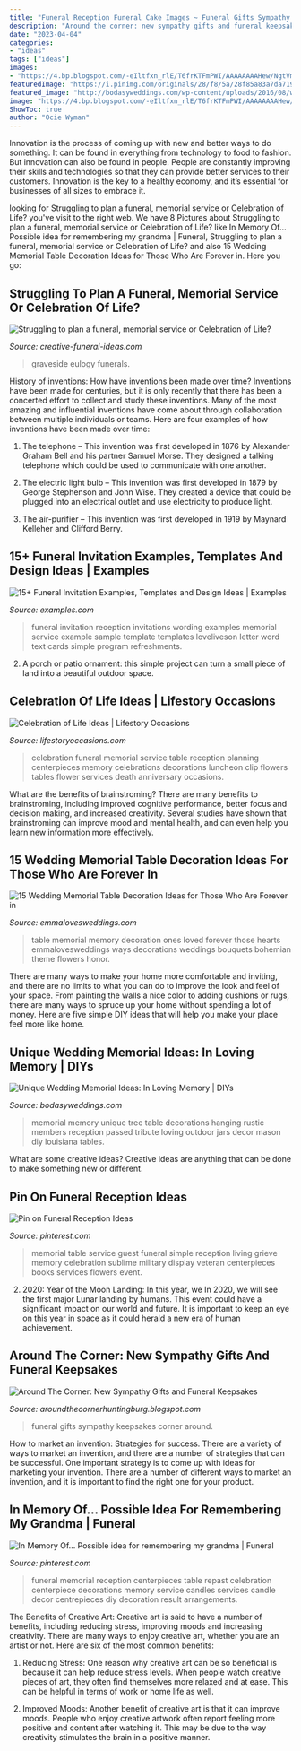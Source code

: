 ```yaml
---
title: "Funeral Reception Funeral Cake Images ~ Funeral Gifts Sympathy Keepsakes Corner Around"
description: "Around the corner: new sympathy gifts and funeral keepsakes"
date: "2023-04-04"
categories:
- "ideas"
tags: ["ideas"]
images:
- "https://4.bp.blogspot.com/-eIltfxn_rlE/T6frKTFmPWI/AAAAAAAAHew/NgtVm8VGtQ8/s1600/DSC_0019.JPG"
featuredImage: "https://i.pinimg.com/originals/28/f8/5a/28f85a83a7da719d06d3a6119c3b4550.jpg"
featured_image: "http://bodasyweddings.com/wp-content/uploads/2016/08/wedding-memorial-tables-1.jpg"
image: "https://4.bp.blogspot.com/-eIltfxn_rlE/T6frKTFmPWI/AAAAAAAAHew/NgtVm8VGtQ8/s1600/DSC_0019.JPG"
ShowToc: true
author: "Ocie Wyman"
---
```



Innovation is the process of coming up with new and better ways to do something. It can be found in everything from technology to food to fashion. But innovation can also be found in people. People are constantly improving their skills and technologies so that they can provide better services to their customers. Innovation is the key to a healthy economy, and it’s essential for businesses of all sizes to embrace it.

	

		
looking for Struggling to plan a funeral, memorial service or Celebration of Life? you've visit to the right web. We have 8 Pictures about Struggling to plan a funeral, memorial service or Celebration of Life? like In Memory Of... Possible idea for remembering my grandma | Funeral, Struggling to plan a funeral, memorial service or Celebration of Life? and also 15 Wedding Memorial Table Decoration Ideas for Those Who Are Forever in. Here you go:
		
    
## Struggling To Plan A Funeral, Memorial Service Or Celebration Of Life?

<img loading=lazy src="https://www.creative-funeral-ideas.com/images/TemplateMissMeButLetMeGoframe2.jpg" onerror="this.onerror=null;this.src='https://tse1.mm.bing.net/th?id=OIP.KS_hqLoW_Qt7Il5qTJty2gHaI8&amp;pid=15.1';" alt="Struggling to plan a funeral, memorial service or Celebration of Life?">

_Source: creative-funeral-ideas.com_

>graveside eulogy funerals. 

	

History of inventions: How have inventions been made over time?
Inventions have been made for centuries, but it is only recently that there has been a concerted effort to collect and study these inventions. Many of the most amazing and influential inventions have come about through collaboration between multiple individuals or teams. Here are four examples of how inventions have been made over time:

1) The telephone – This invention was first developed in 1876 by Alexander Graham Bell and his partner Samuel Morse. They designed a talking telephone which could be used to communicate with one another.

2) The electric light bulb – This invention was first developed in 1879 by George Stephenson and John Wise. They created a device that could be plugged into an electrical outlet and use electricity to produce light.

3) The air-purifier – This invention was first developed in 1919 by Maynard Kelleher and Clifford Berry.

    
## 15+ Funeral Invitation Examples, Templates And Design Ideas | Examples

<img loading=lazy src="https://images.examples.com/wp-content/uploads/2018/11/Funeral-Invitation-Example-1.jpg" onerror="this.onerror=null;this.src='https://tse1.mm.bing.net/th?id=OIP.5NFs1dKo_vbdON7M3SKXMAHaKb&amp;pid=15.1';" alt="15+ Funeral Invitation Examples, Templates and Design Ideas | Examples">

_Source: examples.com_

>funeral invitation reception invitations wording examples memorial service example sample template templates loveliveson letter word text cards simple program refreshments. 

	

2. A porch or patio ornament: this simple project can turn a small piece of land into a beautiful outdoor space. 

    
## Celebration Of Life Ideas | Lifestory Occasions

<img loading=lazy src="http://www.lifestoryoccasions.com/wp-content/uploads/2014/12/celebration-of-life.jpg" onerror="this.onerror=null;this.src='https://tse2.mm.bing.net/th?id=OIP.x9lUL1AjCRo1nnXHSlv6aQHaLH&amp;pid=15.1';" alt="Celebration of Life Ideas | Lifestory Occasions">

_Source: lifestoryoccasions.com_

>celebration funeral memorial service table reception planning centerpieces memory celebrations decorations luncheon clip flowers tables flower services death anniversary occasions. 

	

What are the benefits of brainstroming?
There are many benefits to brainstroming, including improved cognitive performance, better focus and decision making, and increased creativity. Several studies have shown that brainstroming can improve mood and mental health, and can even help you learn new information more effectively.

    
## 15 Wedding Memorial Table Decoration Ideas For Those Who Are Forever In

<img loading=lazy src="https://emmalovesweddings.com/wp-content/uploads/2019/09/wedding-ideas-in-memory-of-loved-ones.jpg" onerror="this.onerror=null;this.src='https://tse2.mm.bing.net/th?id=OIP.7uTxBh4BXKzZCLUImUOaYQHaOu&amp;pid=15.1';" alt="15 Wedding Memorial Table Decoration Ideas for Those Who Are Forever in">

_Source: emmalovesweddings.com_

>table memorial memory decoration ones loved forever those hearts emmalovesweddings ways decorations weddings bouquets bohemian theme flowers honor. 

	

There are many ways to make your home more comfortable and inviting, and there are no limits to what you can do to improve the look and feel of your space. From painting the walls a nice color to adding cushions or rugs, there are many ways to spruce up your home without spending a lot of money. Here are five simple DIY ideas that will help you make your place feel more like home.

    
## Unique Wedding Memorial Ideas: In Loving Memory | DIYs

<img loading=lazy src="http://bodasyweddings.com/wp-content/uploads/2016/08/wedding-memorial-tables-1.jpg" onerror="this.onerror=null;this.src='https://tse3.mm.bing.net/th?id=OIP.DmdQNsvxhBWdplyw1Lc4lwHaLG&amp;pid=15.1';" alt="Unique Wedding Memorial Ideas: In Loving Memory | DIYs">

_Source: bodasyweddings.com_

>memorial memory unique tree table decorations hanging rustic members reception passed tribute loving outdoor jars decor mason diy louisiana tables. 

	

What are some creative ideas?
Creative ideas are anything that can be done to make something new or different.

    
## Pin On Funeral Reception Ideas

<img loading=lazy src="https://i.pinimg.com/originals/9a/d7/c8/9ad7c8fd3137a9ed9edc54c3a7d9fce2.jpg" onerror="this.onerror=null;this.src='https://tse4.mm.bing.net/th?id=OIP.D3pELH7u9ejfToIZ69ZUdQHaFj&amp;pid=15.1';" alt="Pin on Funeral Reception Ideas">

_Source: pinterest.com_

>memorial table service guest funeral simple reception living grieve memory celebration sublime military display veteran centerpieces books services flowers event. 

	

2) 2020: Year of the Moon Landing: In this year, we
In 2020, we will see the first major Lunar landing by humans. This event could have a significant impact on our world and future. It is important to keep an eye on this year in space as it could herald a new era of human achievement.

    
## Around The Corner: New Sympathy Gifts And Funeral Keepsakes

<img loading=lazy src="https://4.bp.blogspot.com/-eIltfxn_rlE/T6frKTFmPWI/AAAAAAAAHew/NgtVm8VGtQ8/s1600/DSC_0019.JPG" onerror="this.onerror=null;this.src='https://tse2.mm.bing.net/th?id=OIP.FRlb4vl_uR103OjIoGDNQwHaE9&amp;pid=15.1';" alt="Around The Corner: New Sympathy Gifts and Funeral Keepsakes">

_Source: aroundthecornerhuntingburg.blogspot.com_

>funeral gifts sympathy keepsakes corner around. 

	

How to market an invention: Strategies for success.
There are a variety of ways to market an invention, and there are a number of strategies that can be successful. One important strategy is to come up with ideas for marketing your invention. There are a number of different ways to market an invention, and it is important to find the right one for your product.

    
## In Memory Of... Possible Idea For Remembering My Grandma | Funeral

<img loading=lazy src="https://i.pinimg.com/originals/28/f8/5a/28f85a83a7da719d06d3a6119c3b4550.jpg" onerror="this.onerror=null;this.src='https://tse2.mm.bing.net/th?id=OIP.RC82GNqSuj-xQIYMncTs6QHaKm&amp;pid=15.1';" alt="In Memory Of... Possible idea for remembering my grandma | Funeral">

_Source: pinterest.com_

>funeral memorial reception centerpieces table repast celebration centerpiece decorations memory service candles services candle decor centrepieces diy decoration result arrangements. 

	

The Benefits of Creative Art:
Creative art is said to have a number of benefits, including reducing stress, improving moods and increasing creativity. There are many ways to enjoy creative art, whether you are an artist or not. Here are six of the most common benefits:
1. Reducing Stress: One reason why creative art can be so beneficial is because it can help reduce stress levels. When people watch creative pieces of art, they often find themselves more relaxed and at ease. This can be helpful in terms of work or home life as well.

2. Improved Moods: Another benefit of creative art is that it can improve moods. People who enjoy creative artwork often report feeling more positive and content after watching it. This may be due to the way creativity stimulates the brain in a positive manner.


